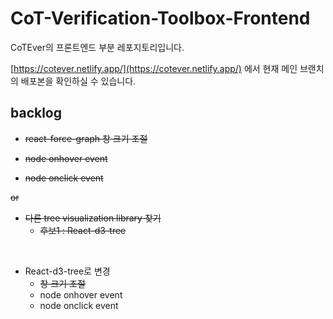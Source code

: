# CoT-Verification-Toolbox-Frontend

CoTEver의 프론트엔드 부분 레포지토리입니다.

[https://cotever.netlify.app/](https://cotever.netlify.app/) 에서 현재 메인 브랜치의 배포본을 확인하실 수 있습니다.

## backlog

* ~~react-force-graph 창 크기 조절~~

* ~~node onhover event~~

* ~~node onclick event~~

~~or~~

* ~~다른 tree visualization library 찾기~~
    * ~~후보1 : React-d3-tree~~

<br/>

* React-d3-tree로 변경
    * ~~창 크기 조절~~
    * node onhover event
    * node onclick event
